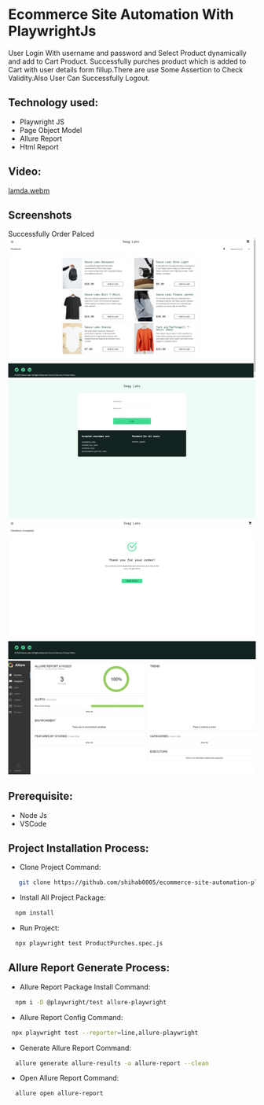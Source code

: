 # Ecommerce Site Automation With PlaywrightJs
User Login With username and password and Select Product dynamically and add to Cart Product.
Successfully purches product which is added to Cart with user details form fillup.There are use Some Assertion 
to Check Validity.Also User Can Successfully Logout.

## Technology used:
- Playwright JS
- Page Object Model
- Allure Report
- Html Report

## Video:

[lamda.webm](https://github.com/shihab0005/automation-playwright-js-order-product-ecommerce/assets/41753677/56015d02-6e51-458d-a83b-47342f49f578)


## Screenshots 
Successfully Order Palced
![App Screenshot](https://github.com/shihab0005/ecommerce-site-automation-playwrightJS-page-object-model-allure-reports/blob/main/outputs/test-finished-1%20copy%202.png?raw=true)
![App Screenshot](https://github.com/shihab0005/ecommerce-site-automation-playwrightJS-page-object-model-allure-reports/blob/main/outputs/test-finished-1%20copy.png?raw=true)
![App Screenshot](https://github.com/shihab0005/ecommerce-site-automation-playwrightJS-page-object-model-allure-reports/blob/main/outputs/test-finished-1.png?raw=true)
![App Screenshot](https://github.com/shihab0005/ecommerce-site-automation-playwrightJS-page-object-model-allure-reports/blob/main/outputs/Capture.PNG?raw=true)

## Prerequisite:
- Node Js
- VSCode
  
## Project Installation Process:

- Clone Project Command:
```bash
   git clone https://github.com/shihab0005/ecommerce-site-automation-playwrightJS-page-object-model-allure-reports.git 
```
- Install All Project Package:
```bash
  npm install  
```
- Run Project:
```bash
  npx playwright test ProductPurches.spec.js
```

## Allure Report Generate Process:

- Allure Report Package Install Command:
```bash
  npm i -D @playwright/test allure-playwright
```
- Allure Report Config Command:
```bash
 npx playwright test --reporter=line,allure-playwright  
```
- Generate Allure Report Command:
```bash
  allure generate allure-results -o allure-report --clean
```
- Open Allure Report Command:
```bash
  allure open allure-report
```




